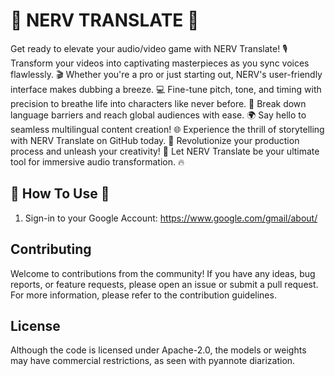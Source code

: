 # 🎥 NERV TRANSLATE 🎴

Get ready to elevate your audio/video game with NERV Translate! 🎙️ Transform your videos into captivating masterpieces as you sync voices flawlessly. 🎬 Whether you're a pro or just starting out, NERV's user-friendly interface makes dubbing a breeze. 💻 Fine-tune pitch, tone, and timing with precision to breathe life into characters like never before. 🌟 Break down language barriers and reach global audiences with ease. 🌍 Say hello to seamless multilingual content creation! 🌐 Experience the thrill of storytelling with NERV Translate on GitHub today. 🚀 Revolutionize your production process and unleash your creativity! 🎉 Let NERV Translate be your ultimate tool for immersive audio transformation. 🔥


## 🎥 How To Use 🎴
1. Sign-in to your Google Account: https://www.google.com/gmail/about/

## Contributing
Welcome to contributions from the community! If you have any ideas, bug reports, or feature requests, please open an issue or submit a pull request. For more information, please refer to the contribution guidelines.


## License
Although the code is licensed under Apache-2.0, the models or weights may have commercial restrictions, as seen with pyannote diarization.
